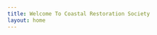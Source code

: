 ```yaml
---
title: Welcome To Coastal Restoration Society
layout: home
---
```



<!-- <button class="pay">Pay</button> -->

<!-- <style>
/**
 * The CSS shown here will not be introduced in the Quickstart guide, but shows
 * how you can use CSS to style your Element's container.
 */
.StripeElement {
  background-color: white;
  height: 40px;
  padding: 10px 12px;
  border-radius: 4px;
  border: 1px solid transparent;
  box-shadow: 0 1px 3px 0 #e6ebf1;
  -webkit-transition: box-shadow 150ms ease;
  transition: box-shadow 150ms ease;
}

.StripeElement--focus {
  box-shadow: 0 1px 3px 0 #cfd7df;
}

.StripeElement--invalid {
  border-color: #fa755a;
}

.StripeElement--webkit-autofill {
  background-color: #fefde5 !important;
}
</style> -->
